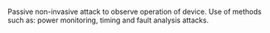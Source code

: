 Passive non-invasive attack to observe operation of device. 
Use of methods such as: power monitoring, timing and fault analysis attacks. 